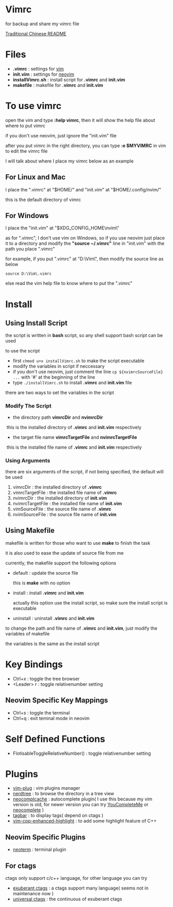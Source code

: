 # Vimrc
for backup and share my vimrc file

[Traditional Chinese README](README_zh-TW.md)
# Files
- **.vimrc**          : settings for [vim](https://github.com/vim/vim)
- **init.vim**        : settings for [neovim](https://github.com/neovim/neovim)
- **installVimrc.sh** : install script for **.vimrc** and **init.vim**
- **makefile**        : makefile for **.vimrc** and **init.vim**
# To use vimrc
open the vim and type **:help vimrc**, then it will show the help file about where to put vimrc

if you don't use neovim, just ignore the "init.vim" file

after you put vimrc in the right directory, you can type **:e $MYVIMRC** in vim to edit the vimrc file

I will talk about where I place my vimrc below as an example
## For Linux and Mac
I place the ".vimrc" at "$HOME/" and "init.vim" at "$HOME/.config/nvim/"

this is the default directory of vimrc
## For Windows
I place the "init.vim" at "$XDG_CONFIG_HOME\nvim\\"

as for ".vimrc", I don't use vim on Windows, so if you use neovim just place it to a directory and modify the **"source ~/.vimrc"** line in "init.vim" with the path you place ".vimrc"

for example, if you put ".vimrc" at "D:\Vim\\", then modify the source line as below
```
source D:\Vim\.vimrc
```

else read the vim help file to know where to put the ".vimrc"
# Install
## Using Install Script
the script is written in **bash** script, so any shell support bash script can be used

to use the script

- first ```chmod u+x installVimrc.sh``` to make the script executable
- modify the variables in script if neccessary
- if you don't use neovim, just comment the line ```cp ${nvimrcSourceFile} ...``` with '#' at the beginning of the line
- type ```./installVimrc.sh``` to install **.vimrc** and **init.vim** file

there are two ways to set the variables in the script
### Modify The Script
- the directory path **vimrcDir** and **nvimrcDir**

  this is the installed directory of **.vimrc** and **init.vim** respectively
- the target file name **vimrcTargetFile** and **nvimrcTargetFile**

  this is the installed file name of **.vimrc** and **init.vim** respectively
### Using Arguments
there are six arguments of the script, if not being specified, the default will be used

1. vimrcDir         : the installed directory of **.vimrc**
2. vimrcTargetFile  : the installed file name of **.vimrc**
3. nvimrcDir        : the installed directory of **init.vim**
4. nvimrcTargetFile : the installed file name of **init.vim**
5. vimSourceFile    : the source file name of **.vimrc**
6. nvimSourceFile   : the source file name of **init.vim**
## Using Makefile
makefile is written for those who want to use **make** to finish the task

it is also used to ease the update of source file from me

currently, the makefile support the following options
- default   : update the source file

  this is **make** with no option
- install   : install **.vimrc** and **init.vim**

  actually this option use the install script, so make sure the install script is executable
- uninstall : uninstall **.vimrc** and **init.vim**

to change the path and file name of **.vimrc** and **init.vim**, just modify the variables of makefile

the variables is the same as the install script
# Key Bindings
- Ctrl+x      : toggle the tree browser
- \<Leader> r : toggle relativenumber setting
## Neovim Specific Key Mappings
- Ctrl+s : toggle the terminal
- Ctrl+q : exit teminal mode in neovim
# Self Defined Functions
- FlotisableToggleRelativeNumber() : toggle relativenumber setting
# Plugins
- [vim-plug](https://github.com/junegunn/vim-plug)                                  : vim plugins manager
- [nerdtree](https://github.com/scrooloose/nerdtree)                                : to browse the directory in a tree view
- [neocomplcache](https://github.com/shougo/neocomplcache.vim)                      : autocomplete plugin( I use this because my vim version is old, for newer version you can try [YouCompleteMe](https://github.com/valloric/youcompleteme) or [neocomplete](https://github.com/shougo/neocomplete.vim) )
- [tagbar](https://github.com/majutsushi/tagbar)                                    : to display tags( depend on ctags )
- [vim-cpp-enhanced-highlight](http://github.com/octol/vim-cpp-enhanced-highlight)  : to add some highlight feature of C++
## Neovim Specific Plugins
- [neoterm](https://github.com/kassio/neoterm)                  : terminal plugin
## For ctags
ctags only support c/c++ language, for other language you can try
- [exuberant ctags](http://ctags.sourceforge.net/)            : a ctags support many language( seems not in maintenance now )
- [universal ctags](https://github.com/universal-ctags/ctags) : the continuous of exuberant ctags
